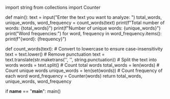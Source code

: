 import string
from collections import Counter

def main():
    text = input("Enter the text you want to analyze: ")
    total_words, unique_words, word_frequency = count_words(text)
    print(f"Total number of words: {total_words}")
    print(f"Number of unique words: {unique_words}")
    print("Word frequencies:")
    for word, frequency in word_frequency.items():
        print(f"{word}: {frequency}")

def count_words(text):
    # Convert to lowercase to ensure case-insensitivity
    text = text.lower()
    # Remove punctuation
    text = text.translate(str.maketrans('', '', string.punctuation))
    # Split the text into words
    words = text.split()
    # Count total words
    total_words = len(words)
    # Count unique words
    unique_words = len(set(words))
    # Count frequency of each word
    word_frequency = Counter(words)
    return total_words, unique_words, word_frequency

if __name__ == "__main__":
    main()
